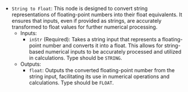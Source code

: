- `String to Float`: This node is designed to convert string representations of floating-point numbers into their float equivalents. It ensures that inputs, even if provided as strings, are accurately transformed to float values for further numerical processing.
    - Inputs:
        - `inStr` (Required): Takes a string input that represents a floating-point number and converts it into a float. This allows for string-based numerical inputs to be accurately processed and utilized in calculations. Type should be `STRING`.
    - Outputs:
        - `float`: Outputs the converted floating-point number from the string input, facilitating its use in numerical operations and calculations. Type should be `FLOAT`.
